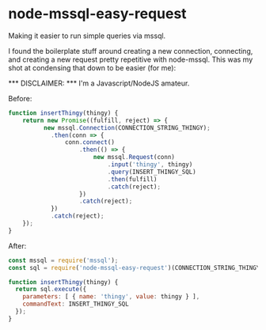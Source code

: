 # node-mssql-easy-request
Making it easier to run simple queries via mssql.

I found the boilerplate stuff around creating a new connection, connecting, and creating a new request pretty repetitive with node-mssql. This was my shot at condensing that down to be easier (for me):

*** DISCLAIMER: *** I'm a Javascript/NodeJS amateur.

Before:
```js
function insertThingy(thingy) {
    return new Promise((fulfill, reject) => {
          new mssql.Connection(CONNECTION_STRING_THINGY);
            .then(conn => {
                conn.connect()
                    .then(() => {
                        new mssql.Request(conn)
                            .input('thingy', thingy)
                            .query(INSERT_THINGY_SQL)
                            .then(fulfill)
                            .catch(reject);
                    })
                    .catch(reject);
            })
            .catch(reject);
    });
}
```

After:
```js
const mssql = require('mssql');
const sql = require('node-mssql-easy-request')(CONNECTION_STRING_THINGY, mssql);

function insertThingy(thingy) {
  return sql.execute({
    parameters: [ { name: 'thingy', value: thingy } ],
    commandText: INSERT_THINGY_SQL
  });
}
```
